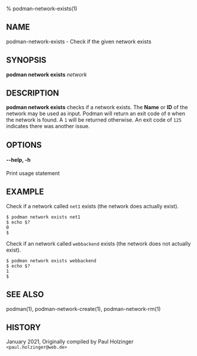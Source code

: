 % podman-network-exists(1)

## NAME
podman\-network\-exists - Check if the given network exists

## SYNOPSIS
**podman network exists** *network*

## DESCRIPTION
**podman network exists** checks if a network exists. The **Name** or **ID**
of the network may be used as input.  Podman will return an exit code
of `0` when the network is found.  A `1` will be returned otherwise. An exit code of
`125` indicates there was another issue.


## OPTIONS

#### **\-\-help**, **-h**

Print usage statement

## EXAMPLE

Check if a network called `net1` exists (the network does actually exist).
```
$ podman network exists net1
$ echo $?
0
$
```

Check if an network called `webbackend` exists (the network does not actually exist).
```
$ podman network exists webbackend
$ echo $?
1
$
```

## SEE ALSO
podman(1), podman-network-create(1), podman-network-rm(1)

## HISTORY
January 2021, Originally compiled by Paul Holzinger `<paul.holzinger@web.de>`
